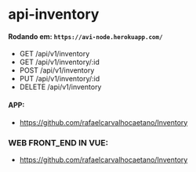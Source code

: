 # api-inventory

#### Rodando em: ``` https://avi-node.herokuapp.com/ ```

- GET /api/v1/inventory
- GET /api/v1/inventory/:id
- POST /api/v1/inventory
- PUT /api/v1/inventory/:id
- DELETE /api/v1/inventory 

#### APP:
- https://github.com/rafaelcarvalhocaetano/Inventory
### WEB FRONT_END IN VUE:
- https://github.com/rafaelcarvalhocaetano/Inventory
